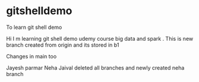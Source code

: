 # gitshelldemo
To learn git shell demo


Hi I m learning git shell demo udemy course big data and spark .
This is new branch created from origin and its stored in b1

Changes in main too

Jayesh parmar
Neha 
Jaival
deleted all branches and newly created neha branch
